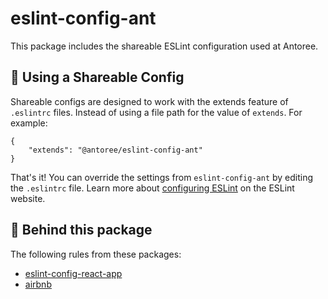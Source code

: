 # eslint-config-ant

This package includes the shareable ESLint configuration used at Antoree.

## 🚀 Using a Shareable Config

Shareable configs are designed to work with the extends feature of `.eslintrc` files. Instead of using a file path for the value of `extends`.
For example:

```
{
    "extends": "@antoree/eslint-config-ant"
}
```

That's it! You can override the settings from `eslint-config-ant` by editing the `.eslintrc` file. Learn more about [configuring ESLint](https://eslint.org/docs/user-guide/configuring) on the ESLint website.

## 🎉 Behind this package

The following rules from these packages:

- [eslint-config-react-app](https://github.com/facebook/create-react-app/tree/master/packages/eslint-config-react-app)
- [airbnb](https://github.com/airbnb/javascript)
